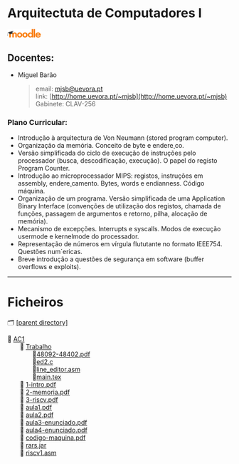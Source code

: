 # Arquitectuta de Computadores I    
[ <img width="75px" src="https://github.com/GBarradas/GBarradas/blob/main/img/moodle.png?raw=true">](https://www.moodle.uevora.pt/2021/course/view.php?id=1966)
## Docentes:
- Miguel Barão
  > email: [mjsb@uevora.pt](mailto:mjsb@uevora.pt)   
    link: [http://home.uevora.pt/~mjsb](http://home.uevora.pt/~mjsb)  
    Gabinete: CLAV-256


### Plano Curricular:  
- Introdução à arquitectura de Von Neumann (stored program computer).
- Organização da memória. Conceito de byte e endere¸co.
- Versão simplificada do ciclo de execução de instruções pelo processador (busca, descodificação, execução). O papel do registo
Program Counter.
- Introdução ao microprocessador MIPS: registos, instruções em assembly, endere¸camento. Bytes, words e endianness. Código
máquina.
- Organização de um programa. Versão simplificada de uma Application Binary Interface (convenções de utilização dos registos,
chamada de funções, passagem de argumentos e retorno, pilha, alocação de memória).
- Mecanismo de excepções. Interrupts e syscalls. Modos de execução usermode e kernelmode do processador.
- Representação de números em vírgula flututante no formato IEEE754. Questões num´ericas.
- Breve introdução a questões de segurança em software (buffer overflows e exploits).  

---  
# Ficheiros  
🗂 [[parent directory]](..) 


📂 [AC1]()  
&emsp;&emsp;📂 [Trabalho]()  
&emsp;&emsp;&emsp;&emsp;📄[48092-48402.pdf](Trabalho/48092-48402.pdf)  
&emsp;&emsp;&emsp;&emsp;📄[ed2.c](Trabalho/ed2.c)     
&emsp;&emsp;&emsp;&emsp;📄[line_editor.asm](Trabalho/line_editor.asm)  
&emsp;&emsp;&emsp;&emsp;📄[main.tex](Trabalho/main.tex)  
&emsp;&emsp;📄 [1-intro.pdf](1-intro.pdf)  
&emsp;&emsp;📄 [2-memoria.pdf](2-memoria.pdf)  
&emsp;&emsp;📄 [3-riscv.pdf](3-riscv.pdf)  
&emsp;&emsp;📄 [aula1.pdf](aula1.pdf)  
&emsp;&emsp;📄 [aula2.pdf](aula2.pdf)  
&emsp;&emsp;📄 [aula3-enunciado.pdf](aula3-enunciado.pdf)  
&emsp;&emsp;📄 [aula4-enunciado.pdf](aula4-enunciado.pdf)  
&emsp;&emsp;📄 [codigo-maquina.pdf](codigo-maquina.pdf)  
&emsp;&emsp;📄 [rars.jar](rars.jar)  
&emsp;&emsp;📄 [riscv1.asm](riscv1.asm)  
<style>
     .red{
         color: red;
     }
    .markdown-body blockquote {
        background:rgb(140 143 147 / 17%);
        padding: 0 1em;
        padding: 0 1em;
        color: #000000;
        border-left: 0.25em solid #007fff;
    }   
 </style>

 <head>
 <link rel="icon" href="../uevora.png">
 </head>
